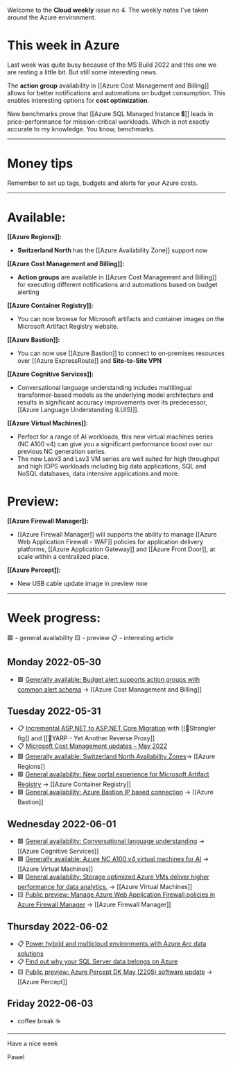 Welcome to the **Cloud weekly** issue no 4. The weekly notes I've taken
around the Azure environment.

# This week in Azure
Last week was quite busy because of the MS Build 2022 and this one we are
resting a little bit. But still some interesting news.

The **action group** availability in [[Azure Cost Management and Billing]]
allows for better notifications and automations on budget consumption. This
enables interesting options for **cost optimization**.

New benchmarks prove that [[Azure SQL Managed Instance 💲]] leads in
price-performance for mission-critical workloads. Which is not exactly
accurate to my knowledge. You know, benchmarks.

---
# Money tips
Remember to set up tags, budgets and alerts for your Azure costs.

---
# Available:
**[[Azure Regions]]:**
- **Switzerland North** has the [[Azure Availability Zone]] support now

**[[Azure Cost Management and Billing]]:**
- **Action groups** are available in [[Azure Cost Management and Billing]]
for executing different notifications and automations based on budget
alerting

**[[Azure Container Registry]]:**
- You can now browse for Microsoft artifacts and container images on the
Microsoft Artifact Registry website.

**[[Azure Bastion]]:**
- You can now use [[Azure Bastion]] to connect to on-premises resources
over [[Azure ExpressRoute]]  and **Site-to-Site VPN**

**[[Azure Cognitive Services]]:**
- Conversational language understanding includes multilingual
transformer-based models as the underlying model architecture and results
in significant accuracy improvements over its predecessor, [[Azure Language
Understanding (LUIS)]].

**[[Azure Virtual Machines]]:**
- Perfect for a range of AI workloads, this new virtual machines series (NC
A100 v4) can give you a significant performance boost over our previous NC
generation series.
- The new Lasv3 and Lsv3 VM series are well suited for high throughput and
high IOPS workloads including big data applications, SQL and NoSQL
databases, data intensive applications and more.

# Preview:
**[[Azure Firewall Manager]]:**
- [[Azure Firewall Manager]] will supports the ability to manage [[Azure
Web Application Firewall - WAF]] policies for application delivery
platforms, [[Azure Application Gateway]]  and [[Azure Front Door]], at
scale within a centralized place.

**[[Azure Percept]]:**
- New USB cable update image in preview now

---
# Week progress:
🟩 - general availability
🟨 - preview
📋 - interesting article

## Monday 2022-05-30
- 🟩 [Generally available: Budget alert supports action groups with common
alert schema](
https://azure.microsoft.com/en-us/updates/generally-available-budget-alert-supports-action-groups-with-common-alert-schema-2/)
-> [[Azure Cost Management and Billing]]

## Tuesday 2022-05-31
- 📋 [Incremental ASP.NET to ASP.NET Core Migration](
https://devblogs.microsoft.com/dotnet/incremental-asp-net-to-asp-net-core-migration/)
with [[💎Strangler fig]] and [[🔨YARP - Yet Another Reverse Proxy]]
- 📋 [Microsoft Cost Management updates – May 2022](
https://azure.microsoft.com/en-us/blog/microsoft-cost-management-updates-may-2022/
"Microsoft Cost Management updates – May 2022")
- 🟩 [Generally available: Switzerland North Availability Zones](
https://azure.microsoft.com/en-us/updates/generally-available-switzerland-north-availability-zones/)->
[[Azure Regions]]
- 🟩 [General availability: New portal experience for Microsoft Artifact
Registry](
https://azure.microsoft.com/en-us/updates/general-availability-new-portal-experience-for-microsoft-artifact-registry/)
-> [[Azure Container Registry]]
- 🟩 [General availability: Azure Bastion IP based connection](
https://azure.microsoft.com/en-us/updates/general-availability-azure-bastion-ip-based-connection-connect-onpremises-resources-via-specified-ip-address/)
-> [[Azure Bastion]]

## Wednesday 2022-06-01
- 🟩 [General availability: Conversational language understanding](
https://azure.microsoft.com/en-us/updates/general-availability-conversational-language-understanding/)
-> [[Azure Cognitive Services]]
- 🟩 [Generally available: Azure NC A100 v4 virtual machines for AI](
https://azure.microsoft.com/en-us/updates/generally-available-azure-nc-a100-v4-virtual-machines-for-ai/)
-> [[Azure Virtual Machines]]
- 🟩 [General availability: Storage optimized Azure VMs deliver higher
performance for data analytics.](
https://azure.microsoft.com/en-us/updates/general-availability-storage-optimized-azure-vms-deliver-higher-performance-for-data-analytics-2/)
-> [[Azure Virtual Machines]]
- 🟨 [Public preview: Manage Azure Web Application Firewall policies in
Azure Firewall Manager](
https://azure.microsoft.com/en-us/updates/public-preview-manage-azure-waf-policies-in-azure-firewall-manager/)
-> [[Azure Firewall Manager]]

## Thursday 2022-06-02
- 📋 [Power hybrid and multicloud environments with Azure Arc data
solutions](
https://azure.microsoft.com/en-us/blog/power-hybrid-and-multicloud-environments-with-azure-arc-data-solutions/
"Power hybrid and multicloud environments with Azure Arc data solutions")
- 📋 [Find out why your SQL Server data belongs on Azure](
https://azure.microsoft.com/en-us/blog/find-out-why-your-sql-server-data-belongs-on-azure/
"Find out why your SQL Server data belongs on Azure")
- 🟨 [Public preview: Azure Percept DK May (2205) software update](
https://azure.microsoft.com/en-us/updates/apdk2205update/) -> [[Azure
Percept]]

## Friday 2022-06-03
- coffee break ☕


---
Have a nice week

Pawel
